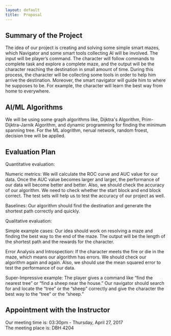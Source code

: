 ```yaml
---
layout: default
title:  Proposal
---
```


## Summary of the Project

The idea of our project is creating and solving some simple smart mazes, which Navigator and some smart tools collecting AI will be involved. The input will be player’s command. The character will follow commands to complete task and explore a complete maze, and the output will be the character reaching the destination in small amount of time. During this process, the character will be collecting some tools in order to help him arrive the destination. Moreover, the smart navigator will guide him to where he supposes to be. For example, the character will learn the best way from home to everywhere.

## AI/ML Algorithms

We will be using some graph algorithms like, Dijktra's Algorithm, Prim-Dijktra-Jarnik Algorithm, and dynamic programming for finding the minimum spanning tree. For the ML alogrithm, nerual network, random froest, decision tree will be applied.

## Evaluation Plan
Quantitative evaluation: 

Numeric metrics: We will calculate the ROC curve and AUC value for our data. Once the AUC value becomes larger and larger,  the performance of our data will become better and better. Also, we should check the accuracy of our algorithm. We need to check whether the start block and end block correct. The test sets will help us to test the accuracy of our project as well. 

Baselines: Our algorithm should find the destination and generate the shortest path correctly and quickly. 

Qualitative evaluation:

Simple example cases: Our idea should work on resolving a maze and finding the best way to the end of the maze. The output will be the length of the shortest path and the rewards for the character.

Error Analysis and Introspection: If the character meets the fire or die in the maze, which means our algorithm has errors. We should check our algorithm again and again. Also, we should use the mean squared error to test the performance of our data.

Super-Impressive example: The player gives a command like “find the nearest tree” or “find a sheep near the house.” Our navigator should search for and locate the “tree” or the “sheep” correctly and give the character the best way to the “tree” or the “sheep.”



## Appointment with the Instructor

Our meeting time is: 03:30pm - Thursday, April 27, 2017  
The meeting place is: DBH 4204
